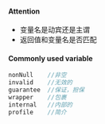 #### Attention

- 变量名是动宾还是主谓
- 返回值和变量名是否匹配

#### Commonly used variable

```java
nonNull    //非空
invalid    //无效的
guarantee  //保证，担保
wrapper    //包裹
internal   //内部的
profile    //简介
```

